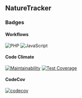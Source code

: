 ## NatureTracker

### Badges

#### Workflows

![PHP](https://github.com/spiritsaint/square1/workflows/PHP/badge.svg)
![JavaScript](https://github.com/spiritsaint/square1/workflows/JavaScript/badge.svg)

#### Code Climate

[![Maintainability](https://api.codeclimate.com/v1/badges/162c3f77a4a4707529c6/maintainability)](https://codeclimate.com/github/SpiritSaint/Square1/maintainability)
[![Test Coverage](https://api.codeclimate.com/v1/badges/162c3f77a4a4707529c6/test_coverage)](https://codeclimate.com/github/SpiritSaint/Square1/test_coverage)

#### CodeCov

[![codecov](https://codecov.io/gh/SpiritSaint/Square1/branch/master/graph/badge.svg)](https://codecov.io/gh/SpiritSaint/Square1)
